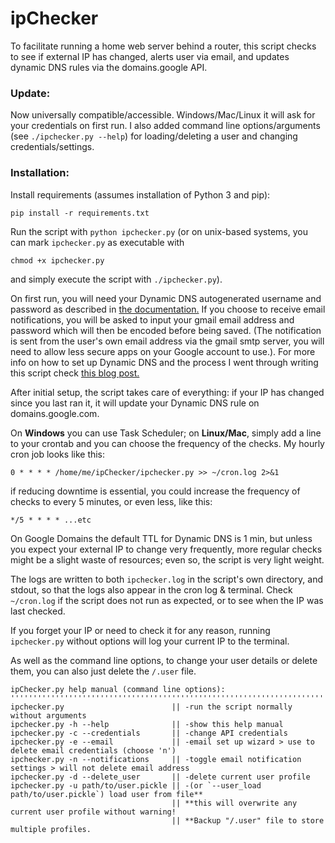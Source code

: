 # ipChecker
To facilitate running a home web server behind a router, this script checks to see if external IP has changed, alerts user via email, and updates dynamic DNS rules via the domains.google API.

### Update:
Now universally compatible/accessible. Windows/Mac/Linux it will ask for your credentials on first run. I also added command line options/arguments (see `./ipchecker.py --help`) for loading/deleting a user and changing credentials/settings.

### Installation:

Install requirements (assumes installation of Python 3 and pip):

`pip install -r requirements.txt`

Run the script with `python ipchecker.py` (or on unix-based systems, you can mark `ipchecker.py` as executable with 

`chmod +x ipchecker.py`

and simply execute the script with `./ipchecker.py`).

On first run, you will need your Dynamic DNS autogenerated username and password as described in [the documentation.](https://support.google.com/domains/answer/6147083?hl=en-CA) If you choose to receive email notifications, you will be asked to input your gmail email address and password which will then be encoded before being saved. (The notification is sent from the user's own email address via the gmail smtp server, you will need to allow less secure apps on your Google account to use.). For more info on how to set up Dynamic DNS and the process I went through writing this script check [this blog post.](https://mjfullstack.medium.com/running-a-home-web-server-without-a-static-ip-using-google-domains-python-saves-the-day-246570b26d88)

After initial setup, the script takes care of everything: if your IP has changed since you last ran it, it will update your Dynamic DNS rule on domains.google.com.

On **Windows** you can use Task Scheduler; on **Linux/Mac**, simply add a line to your crontab and you can choose the frequency of the checks. My hourly cron job looks like this:

`0 * * * * /home/me/ipChecker/ipchecker.py >> ~/cron.log 2>&1`

if reducing downtime is essential, you could increase the frequency of checks to every 5 minutes, or even less, like this:

`*/5 * * * * ...etc`

On Google Domains the default TTL for Dynamic DNS is 1 min, but unless you expect your external IP to change very frequently, more regular checks might be a slight waste of resources; even so, the script is very light weight.

The logs are written to both `ipchecker.log` in the script's own directory, and stdout, so that the logs also appear in the cron log & terminal. Check `~/cron.log` if the script does not run as expected, or to see when the IP was last checked.

If you forget your IP or need to check it for any reason, running `ipchecker.py` without options will log your current IP to the terminal. 

As well as the command line options, to change your user details or delete them, you can also just delete the `/.user` file.

    ipChecker.py help manual (command line options):
    ''''''''''''''''''''''''''''''''''''''''''''''''''''''''''''''''''''''''''''''''''''''''''''''''''''''''''
    ipchecker.py                        || -run the script normally without arguments
    ipchecker.py -h --help              || -show this help manual
    ipchecker.py -c --credentials       || -change API credentials
    ipchecker.py -e --email             || -email set up wizard > use to delete email credentials (choose 'n')
    ipchecker.py -n --notifications     || -toggle email notification settings > will not delete email address
    ipchecker.py -d --delete_user       || -delete current user profile
    ipchecker.py -u path/to/user.pickle || -(or `--user_load path/to/user.pickle`) load user from file**
                                        || **this will overwrite any current user profile without warning!
                                        || **Backup "/.user" file to store multiple profiles.

